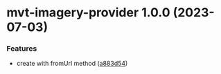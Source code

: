 # mvt-imagery-provider 1.0.0 (2023-07-03)


### Features

* create with fromUrl method ([a883d54](https://github.com/hongfaqiu/MVTImageryProvider/commit/a883d54b03289bd1979260e95a42a05a434ba760))
